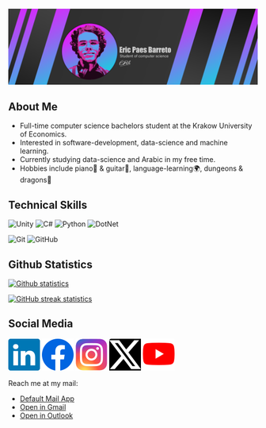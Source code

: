 ![A banner showing an image of Eric Paes Barreto in front of a background](GithubBanner.png)</br>

## About Me

* Full-time computer science bachelors student at the Krakow University of Economics.</br>
* Interested in software-development, data-science and machine learning.</br>
* Currently studying data-science and Arabic in my free time.</br>
* Hobbies include piano🎹 & guitar🎸, language-learning🌍, dungeons & dragons🎲</br>

## Technical Skills

![Unity][unity-badge]
![C#][cs-badge]
![Python][py-badge]
![DotNet][dotnet-badge]</br>

![Git][git-badge]
![GitHub][github-badge]

## Github Statistics

[![Github statistics][github-stats]](https://github.com/EricPaesBarreto)

[![GitHub streak statistics][github-streak-stats]](https://github.com/EricPaesBarreto)

[cs-badge]: https://img.shields.io/badge/Code-CSharp-informational?style=flat&logo=.net&color=512BD4
[py-badge]: https://img.shields.io/badge/Code-Python-informational?style=flat&logo=python&color=3776AB
[unity-badge]: https://img.shields.io/badge/Gaming-Unity-informational?style=flat&logo=unity&color=FFFFFF
[dotnet-badge]: https://img.shields.io/badge/Framework-DotNet-informational?style=flat&logo=.net&color=512BD4
[git-badge]: https://img.shields.io/badge/Tools-Git-informational?style=flat&logo=git&color=F05032
[github-badge]: https://img.shields.io/badge/Tools-Github-informational?style=flat&logo=github&color=181717

[github-stats]: https://github-readme-stats.vercel.app/api?username=EricPaesBarreto&theme=ambient_gradient
[github-streak-stats]: https://github-readme-streak-stats.herokuapp.com/?user=EricPaesBarreto&theme=ambient_gradient

## Social Media

[![Linkedin logo](https://github.com/CLorant/readme-social-icons/raw/main/large/filled/linkedin.svg)][linkedin-link]
[![Facebook logo](https://github.com/CLorant/readme-social-icons/raw/main/large/filled/facebook.svg)][facebook-link]
[![Instagram logo](https://github.com/CLorant/readme-social-icons/raw/main/large/filled/instagram.svg)][instagram-link]
[![X logo](https://github.com/CLorant/readme-social-icons/raw/main/large/filled/twitter-x.svg)][x-link]
[![Youtube logo](https://github.com/CLorant/readme-social-icons/raw/main/large/filled/youtube.svg)][youtube-link]</br>
<p>Reach me at my mail:</p>
<ul>
  <li><a href="mailto:ericpaesbarreto.researcher@outlook.com?subject=Hello%20Eric&body=Dear%20Eric%20Barreto%2C%0A%0A">Default Mail App</a></li>
  <li><a href="https://mail.google.com/mail/?view=cm&fs=1&to=ericpaesbarreto.researcher@outlook.com&su=Hello%20Eric&body=Dear%20Eric%20Barreto%2C%0A%0A" target="_blank">Open in Gmail</a></li>
  <li><a href="https://outlook.live.com/owa/?path=/mail/action/compose&to=ericpaesbarreto.researcher@outlook.com&subject=Hello%20Eric&body=Dear%20Eric%20Barreto%2C%0A%0A" target="_blank">Open in Outlook</a></li>
</ul>



[linkedin-link]: https://www.linkedin.com/in/eric-paes-barreto/
[facebook-link]: https://www.facebook.com/EricPaesBarreto/
[instagram-link]: https://www.instagram.com/ericpaesbarreto/
[x-link]: https://x.com/ep_barreto
[youtube-link]: https://www.youtube.com/@ericbarretopaes
